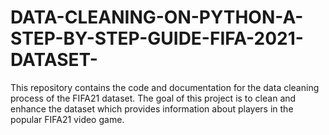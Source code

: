 # DATA-CLEANING-ON-PYTHON-A-STEP-BY-STEP-GUIDE-FIFA-2021-DATASET-
This repository contains the code and documentation for the data cleaning process of the FIFA21 dataset. The goal of this project is to clean and enhance the dataset which provides information about players in the popular FIFA21 video game.
